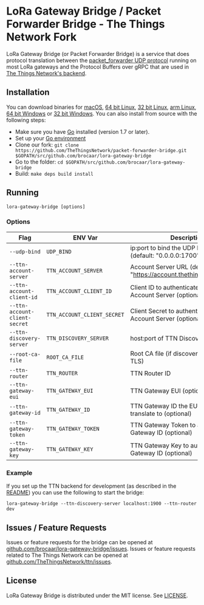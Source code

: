 # LoRa Gateway Bridge / Packet Forwarder Bridge - The Things Network Fork

LoRa Gateway Bridge (or Packet Forwarder Bridge) is a service that does protocol translation between the
[packet_forwarder UDP protocol](https://github.com/Lora-net/packet_forwarder/blob/master/PROTOCOL.TXT)
running on most LoRa gateways and the Protocol Buffers over gRPC that are used in 
[The Things Network's backend](https://github.com/TheThingsNetwork/ttn).

## Installation

You can download binaries for [macOS][darwin-amd64], [64 bit Linux][linux-amd64], [32 bit Linux][linux-386], [arm Linux][linux-arm], [64 bit Windows][windows-amd64] or [32 bit Windows][windows-386]. You can also install from source with the following steps:

[darwin-amd64]:https://ttnreleases.blob.core.windows.net/gateway-bridge/master/lora-gateway-bridge-darwin-amd64.zip
[linux-amd64]:https://ttnreleases.blob.core.windows.net/gateway-bridge/master/lora-gateway-bridge-linux-amd64.zip
[linux-386]:https://ttnreleases.blob.core.windows.net/gateway-bridge/master/lora-gateway-bridge-linux-386.zip
[linux-arm]:https://ttnreleases.blob.core.windows.net/gateway-bridge/master/lora-gateway-bridge-linux-arm.zip
[windows-amd64]:https://ttnreleases.blob.core.windows.net/gateway-bridge/master/lora-gateway-bridge-windows-amd64.exe.zip
[windows-386]:https://ttnreleases.blob.core.windows.net/gateway-bridge/master/lora-gateway-bridge-windows-386.exe.zip

- Make sure you have [Go](https://golang.org) installed (version 1.7 or later).
- Set up your [Go environment](https://golang.org/doc/code.html#GOPATH)
- Clone our fork: `git clone https://github.com/TheThingsNetwork/packet-forwarder-bridge.git $GOPATH/src/github.com/brocaar/lora-gateway-bridge`
- Go to the folder: `cd $GOPATH/src/github.com/brocaar/lora-gateway-bridge`
- Build: `make deps build install`

## Running

```
lora-gateway-bridge [options]
```

### Options

| **Flag**                 | **ENV Var**            | **Description** |
| ------------------------ | ---------------------- | --------------- |
| `--udp-bind`             | `UDP_BIND`             | ip:port to bind the UDP listener to (default: "0.0.0.0:1700") | 
| `--ttn-account-server`   | `TTN_ACCOUNT_SERVER`   | Account Server URL (default: "https://account.thethingsnetwork.org") |
| `--ttn-account-client-id` | `TTN_ACCOUNT_CLIENT_ID` | Client ID to authenticate with the Account Server (optional) |
| `--ttn-account-client-secret` | `TTN_ACCOUNT_CLIENT_SECRET` | Client Secret to authenticate with the Account Server (optional) |
| `--ttn-discovery-server` | `TTN_DISCOVERY_SERVER` | host:port of TTN Discovery Server | 
| `--root-ca-file`         | `ROOT_CA_FILE`         | Root CA file (if discovery server uses TLS) | 
| `--ttn-router`           | `TTN_ROUTER`           | TTN Router ID |
| `--ttn-gateway-eui`      | `TTN_GATEWAY_EUI`      | TTN Gateway EUI (optional) |
| `--ttn-gateway-id`       | `TTN_GATEWAY_ID`       | TTN Gateway ID the EUI should translate to (optional) |
| `--ttn-gateway-token`    | `TTN_GATEWAY_TOKEN`    | TTN Gateway Token to authenticate the Gateway ID (optional) |
| `--ttn-gateway-key`      | `TTN_GATEWAY_KEY`      | TTN Gateway Key to authenticate the Gateway ID (optional) |

### Example

If you set up the TTN backend for development (as described in the [README](https://github.com/TheThingsNetwork/ttn/#set-up-the-things-networks-backend-for-development)) you can use the following to start the bridge:

```
lora-gateway-bridge --ttn-discovery-server localhost:1900 --ttn-router dev
```

## Issues / Feature Requests

Issues or feature requests for the bridge can be opened at [github.com/brocaar/lora-gateway-bridge/issues](https://github.com/brocaar/lora-gateway-bridge/issues). Issues or feature requests related to The Things Network can be opened at [github.com/TheThingsNetwork/ttn/issues](https://github.com/TheThingsNetwork/ttn/issues).

## License

LoRa Gateway Bridge is distributed under the MIT license. See 
[LICENSE](https://github.com/brocaar/lora-gateway-bridge/blob/master/LICENSE).

